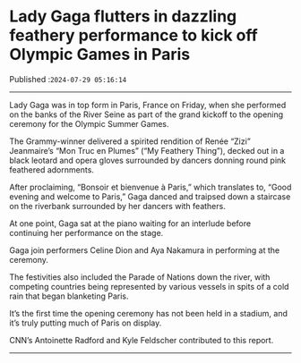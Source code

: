 # Lady Gaga flutters in dazzling feathery performance to kick off Olympic Games in Paris

Published :`2024-07-29 05:16:14`

---

Lady Gaga was in top form in Paris, France on Friday, when she performed on the banks of the River Seine as part of the grand kickoff to the opening ceremony for the Olympic Summer Games.

The Grammy-winner delivered a spirited rendition of Renée “Zizi” Jeanmaire’s “Mon Truc en Plumes” (“My Feathery Thing”), decked out in a black leotard and opera gloves surrounded by dancers donning round pink feathered adornments.

After proclaiming, “Bonsoir et bienvenue à Paris,” which translates to, “Good evening and welcome to Paris,” Gaga danced and traipsed down a staircase on the riverbank surrounded by her dancers with feathers.

At one point, Gaga sat at the piano waiting for an interlude before continuing her performance on the stage.

Gaga join performers Celine Dion and Aya Nakamura in performing at the ceremony.

The festivities also included the Parade of Nations down the river, with competing countries being represented by various vessels in spits of a cold rain that began blanketing Paris.

It’s the first time the opening ceremony has not been held in a stadium, and it’s truly putting much of Paris on display.

CNN’s Antoinette Radford and Kyle Feldscher contributed to this report.

---

